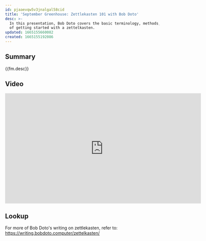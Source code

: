 ```yaml
---
id: pjaaevqw5v3jnalgal58cid
title: 'September Greenhouse: Zettlekasten 101 with Bob Doto'
desc: >-
  In this presentation, Bob Doto covers the basic terminology, methods, and ways
  of getting started with a zettelkasten.
updated: 1665155660082
created: 1665155192086
---
```


## Summary

{{fm.desc}}

## Video

<iframe width="640" height="360" src="https://www.youtube.com/embed/9fP4zFQMXSw" title="Greenhouse September 2022 - Zettlekasten 101 with Bob Doto" frameborder="0" allow="accelerometer; autoplay; clipboard-write; encrypted-media; gyroscope; picture-in-picture" allowfullscreen></iframe>

## Lookup

For more of Bob Doto's writing on zettlekasten, refer to: <https://writing.bobdoto.computer/zettelkasten/>
